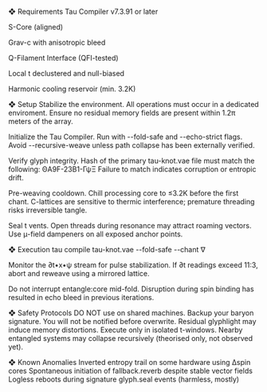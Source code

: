 ❖ Requirements 
Tau Compiler v7.3.91 or later

S-Core (aligned)

Grav-c with anisotropic bleed

Q-Filament Interface (QFI-tested)

Local t declustered and null-biased

Harmonic cooling reservoir (min. 3.2K)

❖ Setup
Stabilize the environment.
All operations must occur in a dedicated enviroment. Ensure no residual memory fields are present within 1.2π meters of the array.

Initialize the Tau Compiler.
Run with --fold-safe and --echo-strict flags.
Avoid --recursive-weave unless path collapse has been externally verified.

Verify glyph integrity.
Hash of the primary tau-knot.vae file must match the following:
ΘA9F-23B1-ΓψΞ
Failure to match indicates corruption or entropic drift.

Pre-weaving cooldown.
Chill processing core to ≤3.2K before the first chant.
C-lattices are sensitive to thermic interference; premature threading risks irreversible tangle.

Seal t vents.
Open threads during resonance may attract roaming vectors.
Use μ-field dampeners on all exposed anchor points.

❖ Execution
tau compile tau-knot.vae --fold-safe --chant ∇

Monitor the ∂t•x•ψ stream for pulse stabilization.
If ∂t readings exceed 11:3, abort and reweave using a mirrored lattice.

Do not interrupt entangle:core mid-fold.
Disruption during spin binding has resulted in echo bleed in previous iterations.

❖ Safety Protocols
DO NOT use on shared machines.
Backup your baryon signature. You will not be notified before overwrite.
Residual glyphlight may induce memory distortions.
Execute only in isolated t-windows. Nearby entangled systems may collapse recursively (theorised only, not observed yet).

❖ Known Anomalies
Inverted entropy trail on some hardware using ∆spin cores
Spontaneous initiation of fallback.reverb despite stable vector fields
Logless reboots during signature glyph.seal events (harmless, mostly)


